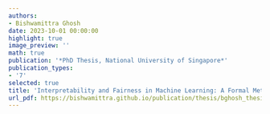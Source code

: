 ```yaml
---
authors:
- Bishwamittra Ghosh
date: 2023-10-01 00:00:00
highlight: true
image_preview: ''
math: true
publication: '*PhD Thesis, National University of Singapore*'
publication_types:
- '7'
selected: true
title: 'Interpretability and Fairness in Machine Learning: A Formal Methods Approach'
url_pdf: https://bishwamittra.github.io/publication/thesis/bghosh_thesis.pdf
---
```


